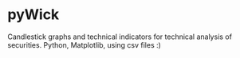 # pyWick
Candlestick graphs and technical indicators for technical analysis of securities. Python, Matplotlib, using csv files :)
